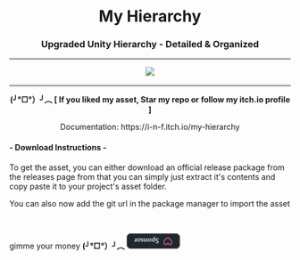 <h1 align="center">My Hierarchy</h1>
<h3 align="center">Upgraded Unity Hierarchy - Detailed & Organized</h2>

<hr>
<p align="center">
    <img src="https://user-images.githubusercontent.com/61481229/264955363-bae26d28-3d72-48a3-8498-635cfc154fee.png" >
</p>
<hr>


<p align="center"><b>(╯°□°）╯︵ [ If you liked my asset, Star my repo or follow my itch.io profile ]</b></p>
<p align="center">Documentation: https://i-n-f.itch.io/my-hierarchy</p>


<h4 align="left">- Download Instructions -</h4>
<p align="left">To get the asset, you can either download an official release package from the releases page from that you can simply just extract it's contents and copy paste it to your project's asset folder.</p>
<p align="left">You can also now add the git url in the package manager to import the asset</p>

<br>

gimme your money **(╯°□°）╯︵** [![](https://github.com/INFGameDev/Project-ReadMe-Images/blob/master/Sponsor%20Button1.png)](http://paypal.me/RFactao)
